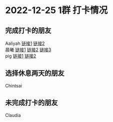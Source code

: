 # 2022-12-25 1群 打卡情况
## 完成打卡的朋友
Aaliyah [链接1](http://mmbiz.qpic.cn/mmbiz_jpg/aBaDwGIjEcGZ55Um2pXpW1M8BUibHGPjDx25XKkAGaABOjo00WibMnCBtPz3jwpYLzWzNe8z0qcNt4SB9Rjv2D3g/0) [链接2](http://mmbiz.qpic.cn/mmbiz_jpg/aBaDwGIjEcGZ55Um2pXpW1M8BUibHGPjD4m7sudE3kWmAuDDqWfkOaxZWFM7Dq4DGgBFKXSrtGUeyS0JQFykd8Q/0) <br>晨曦 [链接1](http://mmbiz.qpic.cn/mmbiz_jpg/4rYayDxu0jWVaUF44NkzNmeqFllRE6Res7Iiaw6egdNiaumaRhov4G2OHtoUd6VoupWeVeiaMIa9micYDJ85aK5zaw/0) [链接2](http://mmbiz.qpic.cn/mmbiz_jpg/4rYayDxu0jWVaUF44NkzNmeqFllRE6Res7Iiaw6egdNiaumaRhov4G2OHtoUd6VoupWeVeiaMIa9micYDJ85aK5zaw/0) [链接3](http://mmbiz.qpic.cn/mmbiz_jpg/4rYayDxu0jWVaUF44NkzNmeqFllRE6ReDnm1Y4phTZfknR18usS3cnRQIjs5EwxmYUu0aTcOJvyRonic3NEjRSg/0) <br>pig [链接1](http://mmbiz.qpic.cn/mmbiz_jpg/ZIHKcDib0zicg88omTGvLh9sfRmwlLEXegic71AsHFZeugLS4bsgHUmQWsyxebAmgvVxdib2L50tt3CUx8azvmFdxw/0) [链接2](http://mmbiz.qpic.cn/mmbiz_jpg/ZIHKcDib0zicg88omTGvLh9sfRmwlLEXegqqibTQFMVdsmsq83fgqibUTYcmrfiaPslEeDRic4UMic24qwrhV7icX32TCQ/0) <br>
## 选择休息两天的朋友
Chintsai

## 未完成打卡的朋友
Claudia

